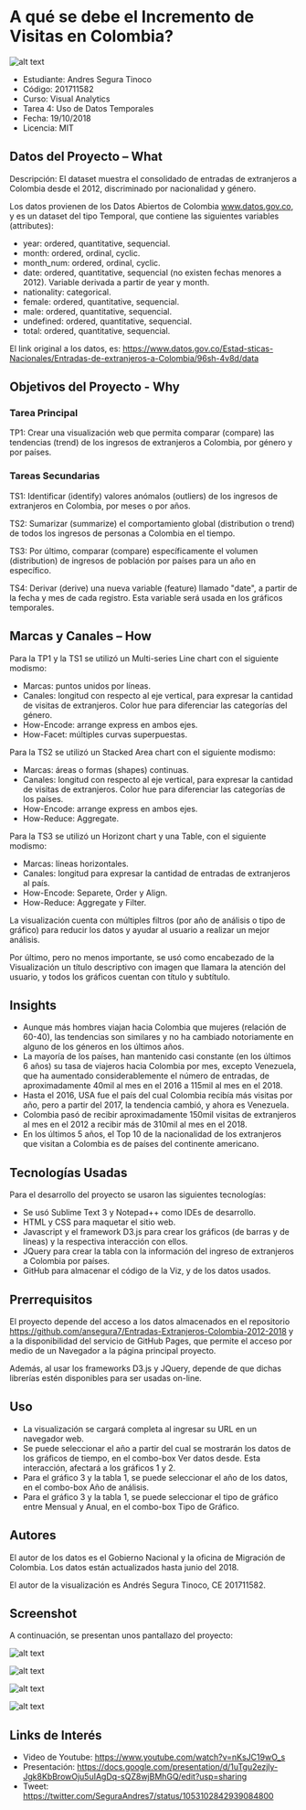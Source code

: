 # A qué se debe el Incremento de Visitas en Colombia?

![alt text](https://raw.githubusercontent.com/ansegura7/Entradas-Extranjeros-Colombia-2012-2018/master/img/main-banner.jpg)

- Estudiante: Andres Segura Tinoco
- Código: 201711582
- Curso: Visual Analytics
- Tarea 4: Uso de Datos Temporales
- Fecha: 19/10/2018
- Licencia: MIT

## Datos del Proyecto – What
Descripción: El dataset muestra el consolidado de entradas de extranjeros a Colombia desde el 2012, discriminado por nacionalidad y género.

Los datos provienen de los Datos Abiertos de Colombia www.datos.gov.co, y es un dataset del tipo Temporal, que contiene las siguientes variables (attributes):

- year: ordered, quantitative, sequencial.
- month: ordered, ordinal, cyclic.
- month_num: ordered, ordinal, cyclic.
- date: ordered, quantitative, sequencial (no existen fechas menores a 2012). Variable derivada a partir de year y month.
- nationality: categorical.
- female: ordered, quantitative, sequencial.
- male: ordered, quantitative, sequencial.
- undefined: ordered, quantitative, sequencial.
- total: ordered, quantitative, sequencial.

El link original a los datos, es: https://www.datos.gov.co/Estad-sticas-Nacionales/Entradas-de-extranjeros-a-Colombia/96sh-4v8d/data

## Objetivos del Proyecto - Why

### Tarea Principal
TP1: Crear una visualización web que permita comparar (compare) las tendencias (trend) de los ingresos de extranjeros a Colombia, por género y por países.

### Tareas Secundarias
TS1: Identificar (identify) valores anómalos (outliers) de los ingresos de extranjeros en Colombia, por meses o por años.

TS2: Sumarizar (summarize) el comportamiento global (distribution o trend) de todos los ingresos de personas a Colombia en el tiempo.

TS3: Por último, comparar (compare) específicamente el volumen (distribution) de ingresos de población por países para un año en específico.

TS4: Derivar (derive) una nueva variable (feature) llamado "date", a partir de la fecha y mes de cada registro. Esta variable será usada en los gráficos temporales.

## Marcas y Canales – How
Para la TP1 y la TS1 se utilizó un Multi-series Line chart con el siguiente modismo:

- Marcas: puntos unidos por líneas.
- Canales: longitud con respecto al eje vertical, para expresar la cantidad de visitas de extranjeros. Color hue para diferenciar las categorías del género.
- How-Encode: arrange express en ambos ejes.
- How-Facet: múltiples curvas superpuestas.

Para la TS2 se utilizó un Stacked Area chart con el siguiente modismo:
- Marcas: áreas o formas (shapes) continuas.
- Canales: longitud con respecto al eje vertical, para expresar la cantidad de visitas de extranjeros. Color hue para diferenciar las categorías de los países.
- How-Encode: arrange express en ambos ejes.
- How-Reduce: Aggregate.

Para la TS3 se utilizó un Horizont chart y una Table, con el siguiente modismo:
- Marcas: líneas horizontales.
- Canales: longitud para expresar la cantidad de entradas de extranjeros al país.
- How-Encode: Separete, Order y Align.
- How-Reduce: Aggregate y Filter.

La visualización cuenta con múltiples filtros (por año de análisis o tipo de gráfico) para reducir los datos y ayudar al usuario a realizar un mejor análisis.

Por último, pero no menos importante, se usó como encabezado de la Visualización un título descriptivo con imagen que llamara la atención del usuario, y todos los gráficos cuentan con título y subtítulo.

## Insights
- Aunque más hombres viajan hacia Colombia que mujeres (relación de 60-40), las tendencias son similares y no ha cambiado notoriamente en alguno de los géneros en los últimos años.
- La mayoría de los países, han mantenido casi constante (en los últimos 6 años) su tasa de viajeros hacia Colombia por mes, excepto Venezuela, que ha aumentado considerablemente el número de entradas, de aproximadamente 40mil al mes en el 2016 a 115mil al mes en el 2018.
- Hasta el 2016, USA fue el país del cual Colombia recibía más visitas por año, pero a partir del 2017, la tendencia cambió, y ahora es Venezuela.
- Colombia pasó de recibir aproximadamente 150mil visitas de extranjeros al mes en el 2012 a recibir más de 310mil al mes en el 2018.
- En los últimos 5 años, el Top 10 de la nacionalidad de los extranjeros que visitan a Colombia es de países del continente americano.

## Tecnologías Usadas
Para el desarrollo del proyecto se usaron las siguientes tecnologías:

- Se usó Sublime Text 3 y Notepad++ como IDEs de desarrollo.
- HTML y CSS para maquetar el sitio web.
- Javascript y el framework D3.js para crear los gráficos (de barras y de líneas) y la respectiva interacción con ellos.
- JQuery para crear la tabla con la información del ingreso de extranjeros a Colombia por países.
- GitHub para almacenar el código de la Viz, y de los datos usados.

## Prerrequisitos
El proyecto depende del acceso a los datos almacenados en el repositorio https://github.com/ansegura7/Entradas-Extranjeros-Colombia-2012-2018 y a la disponibilidad del servicio de GitHub Pages, que permite el acceso por medio de un Navegador a la página principal proyecto.

Además, al usar los frameworks D3.js y JQuery, depende de que dichas librerías estén disponibles para ser usadas on-line.

## Uso
- La visualización se cargará completa al ingresar su URL en un navegador web.
- Se puede seleccionar el año a partir del cual se mostrarán los datos de los gráficos de tiempo, en el combo-box Ver datos desde. Esta interacción, afectará a los gráficos 1 y 2.
- Para el gráfico 3 y la tabla 1, se puede seleccionar el año de los datos, en el combo-box Año de análisis.
- Para el gráfico 3 y la tabla 1, se puede seleccionar el tipo de gráfico entre Mensual y Anual, en el combo-box Tipo de Gráfico.

## Autores
El autor de los datos es el Gobierno Nacional y la oficina de Migración de Colombia. Los datos están actualizados hasta junio del 2018.

El autor de la visualización es Andrés Segura Tinoco, CE 201711582.

## Screenshot
A continuación, se presentan unos pantallazo del proyecto:

![alt text](https://raw.githubusercontent.com/ansegura7/Entradas-Extranjeros-Colombia-2012-2018/master/screenshots/Figure1.PNG)

![alt text](https://raw.githubusercontent.com/ansegura7/Entradas-Extranjeros-Colombia-2012-2018/master/screenshots/Figure2.PNG)

![alt text](https://raw.githubusercontent.com/ansegura7/Entradas-Extranjeros-Colombia-2012-2018/master/screenshots/Figure3.PNG)

![alt text](https://raw.githubusercontent.com/ansegura7/Entradas-Extranjeros-Colombia-2012-2018/master/screenshots/Figure4.PNG)

## Links de Interés
- Video de Youtube: https://www.youtube.com/watch?v=nKsJC19wO_s
- Presentación: https://docs.google.com/presentation/d/1uTgu2ezjly-Jgk8KbBrowOju5uIAgDq-sQZ8wjBMhGQ/edit?usp=sharing
- Tweet: https://twitter.com/SeguraAndres7/status/1053102842939084800
##
